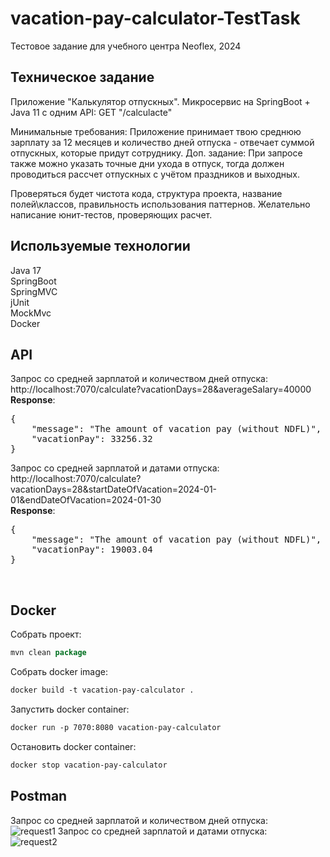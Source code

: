 # vacation-pay-calculator-TestTask
Тестовое задание для учебного центра Neoflex, 2024
## Техническое задание
Приложение "Калькулятор отпускных".
Микросервис на SpringBoot + Java 11 c одним API:
GET "/calculacte"

Минимальные требования: Приложение принимает твою среднюю зарплату за 12 месяцев и количество дней отпуска - отвечает суммой отпускных, которые придут сотруднику.
Доп. задание: При запросе также можно указать точные дни ухода в отпуск, тогда должен проводиться рассчет отпускных с учётом праздников и выходных.

Проверяться будет чистота кода, структура проекта, название полей\классов, правильность использования паттернов. Желательно написание юнит-тестов, проверяющих расчет.
## Используемые технологии
Java 17 <br/>
SpringBoot <br/>
SpringMVC <br/>
jUnit <br/>
MockMvc <br/>
Docker
## API
Запрос со средней зарплатой и количеством дней отпуска: <br/>
http://localhost:7070/calculate?vacationDays=28&averageSalary=40000 <br/>
**Response**:
<pre>
{ 
    "message": "The amount of vacation pay (without NDFL)",
    "vacationPay": 33256.32
}
</pre>
Запрос со средней зарплатой и датами отпуска: <br/>
http://localhost:7070/calculate?vacationDays=28&startDateOfVacation=2024-01-01&endDateOfVacation=2024-01-30 <br/>
**Response**:
<pre>
{
    "message": "The amount of vacation pay (without NDFL)",
    "vacationPay": 19003.04
}</pre>
<br/>

## Docker
Собрать проект:
```java
mvn clean package
```

Собрать docker image:
```dockerfile
docker build -t vacation-pay-calculator .
```

Запустить docker container:
```dockerfile
docker run -p 7070:8080 vacation-pay-calculator
```

Остановить docker container:
```dockerfile
docker stop vacation-pay-calculator
```
## Postman
Запрос со средней зарплатой и количеством дней отпуска: <br/>
![request1](https://github.com/sosadwaden/vacation-pay-calculator-TestTask/assets/106944660/ed48e562-be8a-4c95-9d22-0fb2d570e5ef)
Запрос со средней зарплатой и датами отпуска: <br/>
![request2](https://github.com/sosadwaden/vacation-pay-calculator-TestTask/assets/106944660/8ac0ae1c-9a30-4d33-a185-4d4ee4fbae67)

